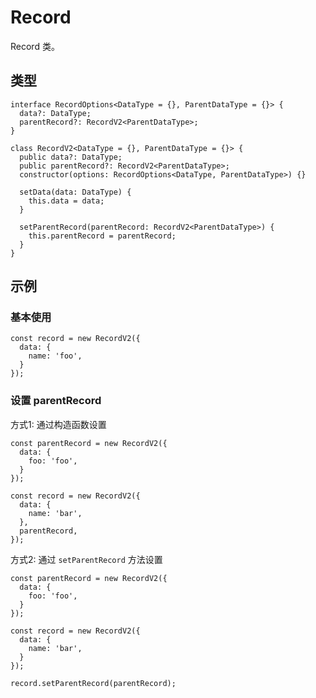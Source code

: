 # Record

Record 类。

## 类型

```tsx | pure
interface RecordOptions<DataType = {}, ParentDataType = {}> {
  data?: DataType;
  parentRecord?: RecordV2<ParentDataType>;
}

class RecordV2<DataType = {}, ParentDataType = {}> {
  public data?: DataType;
  public parentRecord?: RecordV2<ParentDataType>;
  constructor(options: RecordOptions<DataType, ParentDataType>) {}

  setData(data: DataType) {
    this.data = data;
  }

  setParentRecord(parentRecord: RecordV2<ParentDataType>) {
    this.parentRecord = parentRecord;
  }
}
```

## 示例

### 基本使用

```tsx | pure
const record = new RecordV2({
  data: {
    name: 'foo',
  }
});
```

### 设置 parentRecord

方式1: 通过构造函数设置

```tsx | pure
const parentRecord = new RecordV2({
  data: {
    foo: 'foo',
  }
});

const record = new RecordV2({
  data: {
    name: 'bar',
  },
  parentRecord,
});
```

方式2: 通过 `setParentRecord` 方法设置

```tsx | pure
const parentRecord = new RecordV2({
  data: {
    foo: 'foo',
  }
});

const record = new RecordV2({
  data: {
    name: 'bar',
  }
});

record.setParentRecord(parentRecord);
```
